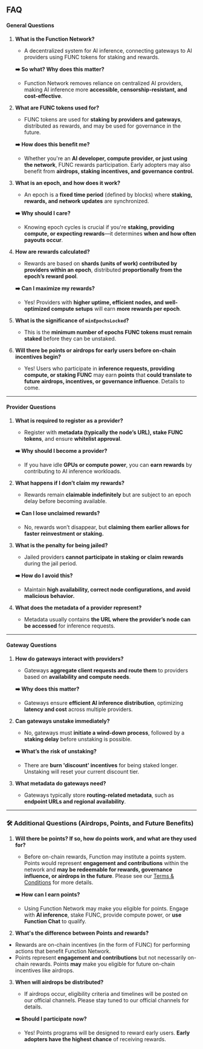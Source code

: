 ## FAQ

#### **General Questions**

1. **What is the Function Network?**

   - A decentralized system for AI inference, connecting gateways to AI providers using FUNC tokens for staking and rewards.

   **➡️ So what? Why does this matter?**

   - Function Network removes reliance on centralized AI providers, making AI inference more **accessible, censorship-resistant, and cost-effective**.

2. **What are FUNC tokens used for?**

   - FUNC tokens are used for **staking by providers and gateways**, distributed as rewards, and may be used for governance in the future.

   **➡️ How does this benefit me?**

   - Whether you're an **AI developer, compute provider, or just using the network**, FUNC rewards participation. Early adopters may also benefit from **airdrops, staking incentives, and governance control.**

3. **What is an epoch, and how does it work?**

   - An epoch is a **fixed time period** (defined by blocks) where **staking, rewards, and network updates** are synchronized.

   **➡️ Why should I care?**

   - Knowing epoch cycles is crucial if you're **staking, providing compute, or expecting rewards**—it determines **when and how often payouts occur**.

4. **How are rewards calculated?**

   - Rewards are based on **shards (units of work) contributed by providers within an epoch**, distributed **proportionally from the epoch’s reward pool**.

   **➡️ Can I maximize my rewards?**

   - Yes! Providers with **higher uptime, efficient nodes, and well-optimized compute setups** will earn **more rewards per epoch**.

5. **What is the significance of `minEpochsLocked`?**

   - This is the **minimum number of epochs FUNC tokens must remain staked** before they can be unstaked.

6. **Will there be points or airdrops for early users before on-chain incentives begin?**

   - Yes! Users who participate in **inference requests, providing compute, or staking FUNC** may earn **points** that **could translate to future airdrops, incentives, or governance influence**. Details to come. 

---

#### **Provider Questions**

1. **What is required to register as a provider?**

   - Register with **metadata (typically the node’s URL), stake FUNC tokens**, and ensure **whitelist approval**.

   **➡️ Why should I become a provider?**

   - If you have idle **GPUs or compute power**, you can **earn rewards** by contributing to AI inference workloads.

2. **What happens if I don’t claim my rewards?**

   - Rewards remain **claimable indefinitely** but are subject to an epoch delay before becoming available.

   **➡️ Can I lose unclaimed rewards?**

   - No, rewards won’t disappear, but **claiming them earlier allows for faster reinvestment or staking.**

3. **What is the penalty for being jailed?**

   - Jailed providers **cannot participate in staking or claim rewards** during the jail period.

   **➡️ How do I avoid this?**

   - Maintain **high availability, correct node configurations, and avoid malicious behavior.**

4. **What does the metadata of a provider represent?**

   - Metadata usually contains **the URL where the provider’s node can be accessed** for inference requests.

---

#### **Gateway Questions**

1. **How do gateways interact with providers?**

   - Gateways **aggregate client requests and route them** to providers based on **availability and compute needs**.

   **➡️ Why does this matter?**

   - Gateways ensure **efficient AI inference distribution**, optimizing **latency and cost** across multiple providers.

2. **Can gateways unstake immediately?**

   - No, gateways must **initiate a wind-down process**, followed by a **staking delay** before unstaking is possible.

   **➡️ What’s the risk of unstaking?**

   - There are **burn 'discount' incentives** for being staked longer. Unstaking will reset your current discount tier.

3. **What metadata do gateways need?**

   - Gateways typically store **routing-related metadata**, such as **endpoint URLs and regional availability**.

---

### **🛠 Additional Questions (Airdrops, Points, and Future Benefits)**

1. **Will there be points? If so, how do points work, and what are they used for?**

   - Before on-chain rewards, Function may institute a points system. Points would represent **engagement and contributions** within the network and **may be redeemable for rewards, governance influence, or airdrops in the future**. Please see our [Terms & Conditions]([url](https://www.function.network/tos)) for more details. 

   **➡️ How can I earn points?**

   - Using Function Network may make you eligible for points. Engage with **AI inference**, stake FUNC, provide compute power, or **use Function Chat** to qualify.

2. **What's the difference between Points and rewards?**

- Rewards are on-chain incentives (in the form of FUNC) for performing actions that benefit Function Network.
- Points represent **engagement and contributions** but not necessarily on-chain rewards. Points **may** make you eligible for future on-chain incentives like airdrops.

3. **When will airdrops be distributed?** 

   - If airdrops occur, eligibility criteria and timelines will be posted on our official channels. Please stay tuned to our official channels for details.

   **➡️ Should I participate now?**

   - Yes! Points programs will be designed to reward early users. **Early adopters have the highest chance** of receiving rewards.
